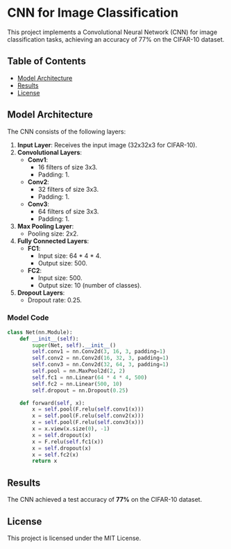 # CNN for Image Classification

This project implements a Convolutional Neural Network (CNN) for image classification tasks, achieving an accuracy of 77% on the CIFAR-10 dataset.

## Table of Contents
- [Model Architecture](#model-architecture)
- [Results](#results)
- [License](#license)

## Model Architecture

The CNN consists of the following layers:

1. **Input Layer**: Receives the input image (32x32x3 for CIFAR-10).
2. **Convolutional Layers**:
   - **Conv1**: 
     - 16 filters of size 3x3.
     - Padding: 1.
   - **Conv2**: 
     - 32 filters of size 3x3.
     - Padding: 1.
   - **Conv3**: 
     - 64 filters of size 3x3.
     - Padding: 1.
3. **Max Pooling Layer**: 
   - Pooling size: 2x2.
4. **Fully Connected Layers**:
   - **FC1**: 
     - Input size: 64 * 4 * 4.
     - Output size: 500.
   - **FC2**: 
     - Input size: 500.
     - Output size: 10 (number of classes).
5. **Dropout Layers**: 
   - Dropout rate: 0.25.

### Model Code

```python
class Net(nn.Module):
    def __init__(self):
        super(Net, self).__init__()
        self.conv1 = nn.Conv2d(3, 16, 3, padding=1)
        self.conv2 = nn.Conv2d(16, 32, 3, padding=1)
        self.conv3 = nn.Conv2d(32, 64, 3, padding=1)
        self.pool = nn.MaxPool2d(2, 2)
        self.fc1 = nn.Linear(64 * 4 * 4, 500)
        self.fc2 = nn.Linear(500, 10)
        self.dropout = nn.Dropout(0.25)

    def forward(self, x):
        x = self.pool(F.relu(self.conv1(x)))
        x = self.pool(F.relu(self.conv2(x)))
        x = self.pool(F.relu(self.conv3(x)))
        x = x.view(x.size(0), -1)
        x = self.dropout(x)
        x = F.relu(self.fc1(x))
        x = self.dropout(x)
        x = self.fc2(x)
        return x
```

## Results

The CNN achieved a test accuracy of **77%** on the CIFAR-10 dataset.

## License

This project is licensed under the MIT License.
